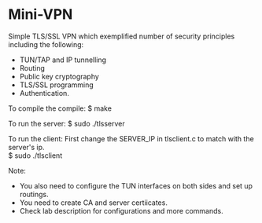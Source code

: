 # Mini-VPN

Simple TLS/SSL VPN which exemplified number of security principles including the following:
* TUN/TAP and IP tunnelling
* Routing
* Public key cryptography
* TLS/SSL programming
* Authentication. 

To compile the compile: 
$ make 

To run the server: 
$ sudo ./tlsserver

To run the client:
First change the SERVER_IP in tlsclient.c to match with the server's ip.  
$ sudo ./tlsclient

Note: 
* You also need to configure the TUN interfaces on both sides and set up routings.
* You need to create CA and server certiicates.
* Check lab description for configurations and more commands.


